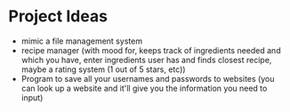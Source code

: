 # Project Ideas

- mimic a file management system
- recipe manager (with mood for, keeps track of ingredients needed and which you have, enter ingredients user has and finds closest recipe, maybe a rating system (1 out of 5 stars, etc))
- Program to save all your usernames and passwords to websites (you can look up a website and it'll give you the information you need to input)
